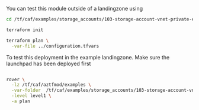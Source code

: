You can test this module outside of a landingzone using

```bash
cd /tf/caf/examples/storage_accounts/103-storage-account-vnet-private-endpoint/standalone

terraform init

terraform plan \
  -var-file ../configuration.tfvars 

```

To test this deployment in the example landingzone. Make sure the launchpad has been deployed first

```bash

rover \
  -lz /tf/caf/aztfmod/examples \
  -var-folder  /tf/caf/examples/storage_accounts/103-storage-account-vnet-private-endpoint/ \
  -level level1 \
  -a plan

```